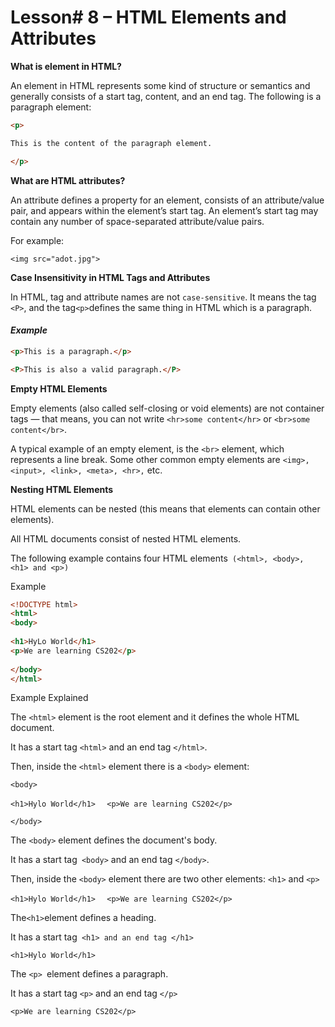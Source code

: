 # Lesson# 8 – HTML Elements and Attributes


**What is element in HTML?**

An element in HTML represents some kind of structure or semantics and generally consists of a start tag, content, and an end tag. The following is a paragraph element:

```html
<p>

This is the content of the paragraph element.

</p>
```

**What are HTML attributes?**

An attribute defines a property for an element, consists of an attribute/value pair, and appears within the element’s start tag. An element’s start tag may contain any number of space-separated attribute/value pairs.

For example:

`<img src="adot.jpg">`

**Case Insensitivity in HTML Tags and Attributes**

In HTML, tag and attribute names are not `case-sensitive`. It means the tag `<P>`, and the tag` <p> `defines the same thing in HTML which is a paragraph.

#### _Example_

```html 
<p>This is a paragraph.</p>
```

```html 
<P>This is also a valid paragraph.</P>
```

**Empty HTML Elements**

Empty elements (also called self-closing or void elements) are not container tags — that means, you can not write `<hr>some content</hr>` or `<br>some content</br>`.

A typical example of an empty element, is the `<br>` element, which represents a line break. Some other common empty elements are `<img>, <input>, <link>, <meta>, <hr>,` etc.

**Nesting HTML Elements**

HTML elements can be nested (this means that elements can contain other elements).

All HTML documents consist of nested HTML elements.

The following example contains four HTML elements` (<html>, <body>, <h1> and <p>)`

Example
```html
<!DOCTYPE html>  
<html>  
<body>  
  
<h1>HyLo World</h1>  
<p>We are learning CS202</p>  
  
</body>  
</html>
```
Example Explained

The `<html>` element is the root element and it defines the whole HTML document.

It has a start tag `<html>` and an end tag `</html>`.

Then, inside the `<html>` element there is a `<body>` element:

`<body> ` 
  
`<h1>Hylo World</h1>  `
`<p>We are learning CS202</p>  `
  
`</body>`

The `<body>` element defines the document's body.

It has a start tag` <body>` and an end tag `</body>`.

Then, inside the `<body>` element there are two other elements: `<h1>` and `<p>`

`<h1>Hylo World</h1>  `
`<p>We are learning CS202</p>`

The` <h1> `element defines a heading.

It has a start tag` <h1> and an end tag </h1>`

`<h1>Hylo World</h1>`

The `<p> `element defines a paragraph.

It has a start tag `<p>` and an end tag `</p>`

`<p>We are learning CS202</p>`